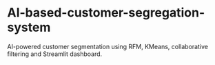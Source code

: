# AI-based-customer-segregation-system
AI-powered customer segmentation using RFM, KMeans, collaborative filtering and Streamlit dashboard.
